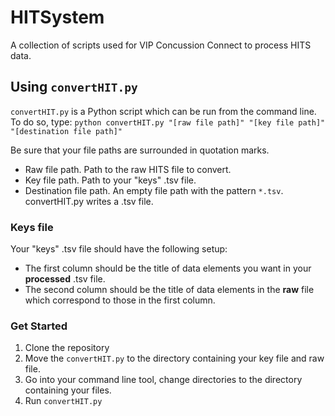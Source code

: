 # HITSystem
A collection of scripts used for VIP Concussion Connect to process HITS data.

## Using `convertHIT.py`

`convertHIT.py` is a Python script which can be run from the command line. To do so, type:
    `python convertHIT.py "[raw file path]" "[key file path]" "[destination file path]"`

Be sure that your file paths are surrounded in quotation marks.

* Raw file path. Path to the raw HITS file to convert.
* Key file path. Path to your "keys" .tsv file.
* Destination file path. An empty file path with the pattern `*.tsv`. convertHIT.py writes a .tsv file.

### Keys file
Your "keys" .tsv file should have the following setup:

* The first column should be the title of data elements you want in your **processed** .tsv file.
* The second column should be the title of data elements in the **raw** file which correspond to those in the first column.

### Get Started
1. Clone the repository
2. Move the `convertHIT.py` to the directory containing your key file and raw file.
3. Go into your command line tool, change directories to the directory containing your files.
4. Run `convertHIT.py`

